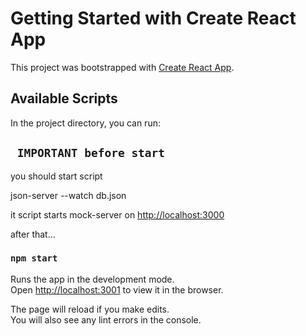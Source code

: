# Getting Started with Create React App

This project was bootstrapped with [Create React App](https://github.com/facebook/create-react-app).

## Available Scripts

In the project directory, you can run:

## ` IMPORTANT before start`
you should start script

json-server --watch db.json

it script starts mock-server on [http://localhost:3000](http://localhost:3000)

after that...

### `npm start`

Runs the app in the development mode.\
Open [http://localhost:3001](http://localhost:3001) to view it in the browser.

The page will reload if you make edits.\
You will also see any lint errors in the console.
